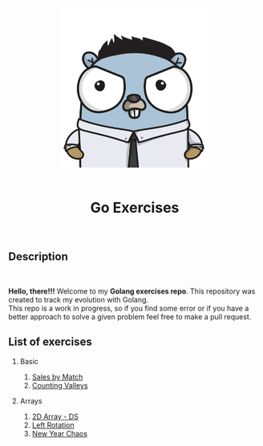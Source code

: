 <div style="text-align: center;">
    <img src="./img/gopher.png" width="300" length="300">
    <div style="margin: 0px; padding: 20px;">
        <h1>Go Exercises</h1>
    </div>
</div>

## Description 
<br>

**Hello, there!!!** Welcome to my **Golang exercises repo**. This repository was created to track my evolution with Golang.<br>
This repo is a work in progress, so if you find some error or if you have a better approach to solve a given problem feel free to make a pull request.

## List of exercises

1. Basic
    1. [Sales by Match](https://github.com/JhonatanRSantos/go-exercises/tree/main/basic/01)
    2. [Counting Valleys](https://github.com/JhonatanRSantos/go-exercises/tree/main/basic/02)

2. Arrays
    1. [2D Array - DS](https://github.com/JhonatanRSantos/go-exercises/tree/main/arrays/01)
    2. [Left Rotation](https://github.com/JhonatanRSantos/go-exercises/tree/main/arrays/02)
    3. [New Year Chaos](https://github.com/JhonatanRSantos/go-exercises/tree/main/arrays/03)